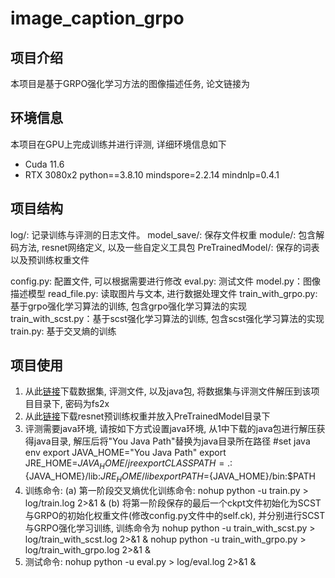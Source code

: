 # image_caption_grpo
## 项目介绍
本项目是基于GRPO强化学习方法的图像描述任务, 论文链接为

## 环境信息
本项目在GPU上完成训练并进行评测, 详细环境信息如下
- Cuda 11.6  
- RTX 3080x2 
python==3.8.10
mindspore=2.2.14
mindnlp=0.4.1

## 项目结构
log/: 记录训练与评测的日志文件。
model_save/: 保存文件权重
module/: 包含解码方法, resnet网络定义, 以及一些自定义工具包
PreTrainedModel/: 保存的词表以及预训练权重文件

config.py: 配置文件, 可以根据需要进行修改
eval.py: 测试文件
model.py：图像描述模型
read_file.py: 读取图片与文本, 进行数据处理文件
train_with_grpo.py: 基于grpo强化学习算法的训练, 包含grpo强化学习算法的实现
train_with_scst.py：基于scst强化学习算法的训练, 包含scst强化学习算法的实现
train.py: 基于交叉熵的训练

## 项目使用
1. 从此[链接](https://pan.baidu.com/s/1NT3Og0NQBGL4Kfca7Rc52w)下载数据集, 评测文件, 以及java包, 将数据集与评测文件解压到该项目目录下, 密码为fs2x  
2. 从此[链接](https://mindspore-website.obs.cn-north-4.myhuaweicloud.com/notebook/models/application/resnet50_224_new.ckpt)下载resnet预训练权重并放入PreTrainedModel目录下  
3. 评测需要java环境, 请按如下方式设置java环境, 从1中下载的java包进行解压获得java目录, 解压后将"You Java Path"替换为java目录所在路径
    #set java env
    export JAVA_HOME="You Java Path"
    export JRE_HOME=${JAVA_HOME}/jre
    export CLASSPATH=.:${JAVA_HOME}/lib:${JRE_HOME}/lib
    export PATH=${JAVA_HOME}/bin:$PATH
4. 训练命令: 
    (a) 第一阶段交叉熵优化训练命令:
        nohup python -u train.py > log/train.log 2>&1 &
    (b) 将第一阶段保存的最后一个ckpt文件初始化为SCST与GRPO的初始化权重文件(修改config.py文件中的self.ck), 并分别进行SCST与GRPO强化学习训练, 训练命令为
        nohup python -u train_with_scst.py > log/train_with_scst.log 2>&1 &
        nohup python -u train_with_grpo.py > log/train_with_grpo.log 2>&1 &
5. 测试命令: nohup python -u eval.py > log/eval.log 2>&1 &